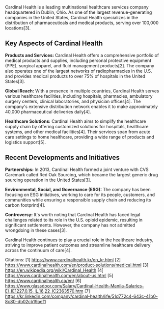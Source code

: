 Cardinal Health is a leading multinational healthcare services company headquartered in Dublin, Ohio. As one of the largest revenue-generating companies in the United States, Cardinal Health specializes in the distribution of pharmaceuticals and medical products, serving over 100,000 locations[3].

## Key Aspects of Cardinal Health

**Products and Services:**
Cardinal Health offers a comprehensive portfolio of medical products and supplies, including personal protective equipment (PPE), surgical apparel, and fluid management products[2]. The company also operates one of the largest networks of radiopharmacies in the U.S. and provides medical products to over 75% of hospitals in the United States[3].

**Global Reach:**
With a presence in multiple countries, Cardinal Health serves various healthcare facilities, including hospitals, pharmacies, ambulatory surgery centers, clinical laboratories, and physician offices[4]. The company's extensive distribution network enables it to make approximately 40,000 pharmaceutical deliveries daily[4].

**Healthcare Solutions:**
Cardinal Health aims to simplify the healthcare supply chain by offering customized solutions for hospitals, healthcare systems, and other medical facilities[4]. Their services span from acute care settings to home healthcare, providing a wide range of products and logistics support[5].

## Recent Developments and Initiatives

**Partnerships:**
In 2013, Cardinal Health formed a joint venture with CVS Caremark called Red Oak Sourcing, which became the largest generic drug sourcing operation in the United States[3].

**Environmental, Social, and Governance (ESG):**
The company has been focusing on ESG initiatives, working to care for its people, customers, and communities while ensuring a responsible supply chain and reducing its carbon footprint[4].

**Controversy:**
It's worth noting that Cardinal Health has faced legal challenges related to its role in the U.S. opioid epidemic, resulting in significant settlements. However, the company has not admitted wrongdoing in these cases[3].

Cardinal Health continues to play a crucial role in the healthcare industry, striving to improve patient outcomes and streamline healthcare delivery across the continuum of care[4].

Citations:
[1] https://www.cardinalhealth.kr/en_kr.html
[2] https://www.cardinalhealth.com/en/product-solutions/medical.html
[3] https://en.wikipedia.org/wiki/Cardinal_Health
[4] https://www.cardinalhealth.com/en/about-us.html
[5] https://www.cardinalhealth.ca/en/
[6] https://www.glassdoor.com/Salary/Cardinal-Health-Manila-Salaries-EI_IE1227.0,15_IL.16,22_IC2363570.htm
[7] https://kr.linkedin.com/company/cardinal-health/life/51d772c4-643c-41b0-8c80-db02cb19aef1